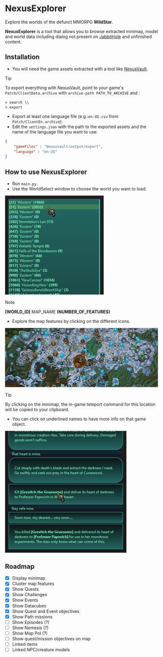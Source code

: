 # NexusExplorer
Explore the worlds of the defunct MMORPG **WildStar**.

**NexusExplorer** is a tool that allows you to browse extracted minimap, model and world data including dialog not present on [JabbitHole](https://www.jabbithole.com) and unfinished content.

## Installation
- You will need the game assets extracted with a tool like [NexusVault](https://github.com/MarbleBag/NexusVault-CLI).
> [!TIP]
> To export everything with NexusVault, point to your game's `Patch/ClientData.archive` with `archive-path PATH_TO_ARCHIVE` and :
```
> search \\
> export
```
- Export at least one language file (e.g.:`en-US.csv` from `Patch/ClientEn.archive`).
- Edit the `settings.json` with the path to the exported assets and the name of the language file you want to use:
```JSON
{
    "gameFiles" : "Nexusvault/output/export",
    "language" : "en-US"
}
```

## How to use NexusExplorer
- Run `main.py`.
- Use the WorldSelect window to choose the world you want to load.

![WorldSelect](https://github.com/charles-masse/NexusExplorer/blob/main/images/worldSelect.png)
> [!NOTE]
> **[WORLD_ID]** MAP_NAME **(NUMBER_OF_FEATURES)**

- Explore the map features by clicking on the different icons.

![MapViewer](https://github.com/charles-masse/NexusExplorer/blob/main/images/mapViewer.png)
> [!TIP]
> By clicking on the minimap, the in-game teleport command for this location will be copied to your clipboard.

- You can click on underlined names to have more info on that game object.

![linked game object](https://github.com/charles-masse/NexusExplorer/blob/main/images/linkedObject.png)

## Roadmap
- [x] Display minimap
- [x] Cluster map features
- [x] Show Quests
- [x] Show Challenges
- [x] Show Events
- [X] Show Datacubes
- [X] Show Quest and Event objectives
- [X] Show Path missions
- [ ] Show Episodes (?)
- [ ] Show Nemesis (?)
- [ ] Show Map PoI (?)
- [ ] Show quest/mission objectives on map
- [ ] Linked items
- [ ] Linked NPC/creature models